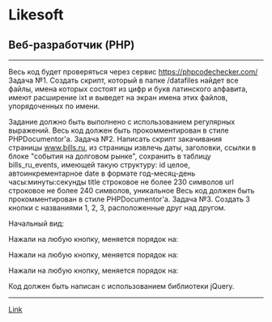 # Likesoft

## Веб-разработчик (PHP)

---

Весь код будет проверяться через сервис https://phpcodechecker.com/
Задача №1.
Создать скрипт, который в папке /datafiles найдет все файлы, имена которых состоят из цифр и букв латинского алфавита, имеют расширение ixt и выведет на экран имена этих файлов, упорядоченных по имени.

Задание должно быть выполнено с использованием регулярных выражений.
Весь код должен быть прокомментирован в стиле PHPDocumentor'а.
Задача №2.
Написать скрипт закачивания страницы www.bills.ru, из страницы извлечь даты, заголовки, ссылки в блоке "события на долговом рынке", сохранить в таблицу bills_ru_events, имеющей такую структуру:
id	целое, автоинкрементарное
date	в формате год-месяц-день часы:минуты:секунды
title	строковое не более 230 символов
url	строковое не более 240 символов, уникальное
Весь код должен быть прокомментирован в стиле PHPDocumentor'а.
Задача №3.
Cоздать 3 кнопки с названиями 1, 2, 3, расположенные друг над другом.

Начальный вид:


Нажали на любую кнопку, меняется порядок на:


Нажали на любую кнопку, меняется порядок на:


Нажали на любую кнопку, меняется порядок на:


Код должен быть написан с иcпользованием библиотеки jQuery.

---

[Link](https://www.companywebsite.com)
